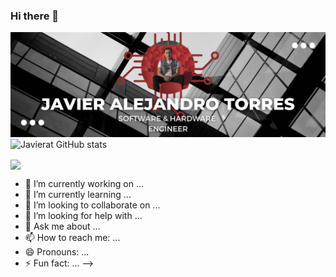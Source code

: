 ### Hi there 👋
![alt text](front-page.png)
![Javierat GitHub stats](https://github-readme-stats.vercel.app/api?username=javierat&show_icons=true&theme=radical)

<a href="https://github.com/javierat/javierat">
  <img align="center" src="https://github-readme-stats.vercel.app/api/top-langs/?username=javierat&hide=java,html,tex&title_color=800080&text_color=75E6DA&icon_color=FFD700&bg_color=1d1f21&langs_count=1" />

</a>


- 🔭 I’m currently working on ...
- 🌱 I’m currently learning ...
- 👯 I’m looking to collaborate on ...
- 🤔 I’m looking for help with ...
- 💬 Ask me about ...
- 📫 How to reach me: ...
- 😄 Pronouns: ...
- ⚡ Fun fact: ...
-->
